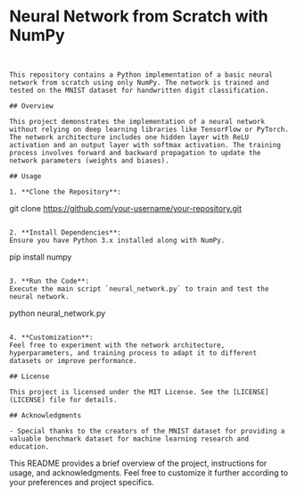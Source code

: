 # Neural Network from Scratch with NumPy

```


This repository contains a Python implementation of a basic neural network from scratch using only NumPy. The network is trained and tested on the MNIST dataset for handwritten digit classification.

## Overview

This project demonstrates the implementation of a neural network without relying on deep learning libraries like TensorFlow or PyTorch. The network architecture includes one hidden layer with ReLU activation and an output layer with softmax activation. The training process involves forward and backward propagation to update the network parameters (weights and biases).

## Usage

1. **Clone the Repository**: 
   ```
   git clone https://github.com/your-username/your-repository.git
   ```

2. **Install Dependencies**: 
   Ensure you have Python 3.x installed along with NumPy.
   ```
   pip install numpy
   ```

3. **Run the Code**: 
   Execute the main script `neural_network.py` to train and test the neural network.
   ```
   python neural_network.py
   ```

4. **Customization**: 
   Feel free to experiment with the network architecture, hyperparameters, and training process to adapt it to different datasets or improve performance.

## License

This project is licensed under the MIT License. See the [LICENSE](LICENSE) file for details.

## Acknowledgments

- Special thanks to the creators of the MNIST dataset for providing a valuable benchmark dataset for machine learning research and education.
```

This README provides a brief overview of the project, instructions for usage, and acknowledgments. Feel free to customize it further according to your preferences and project specifics.
